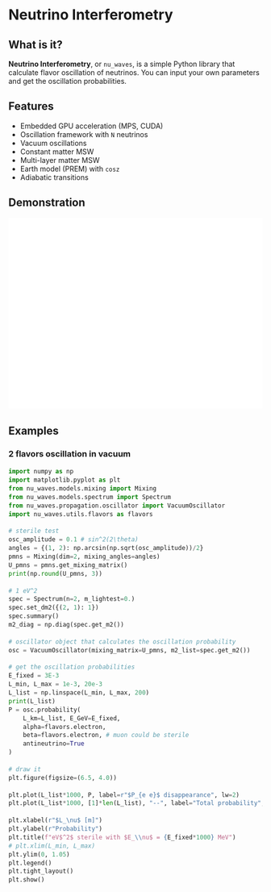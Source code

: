 # Neutrino Interferometry

## What is it?

**Neutrino Interferometry**, or `nu_waves`, is a simple Python library
that calculate flavor oscillation of neutrinos.
You can input your own parameters and get the oscillation probabilities.


## Features

- Embedded GPU acceleration (MPS, CUDA)
- Oscillation framework with `N` neutrinos
- Vacuum oscillations
- Constant matter MSW
- Multi-layer matter MSW
- Earth model (PREM) with `cosz`
- Adiabatic transitions

## Demonstration

![matter_prem_test.png](figures/matter_prem_test.png)


## Examples

### 2 flavors oscillation in vacuum

```python
import numpy as np
import matplotlib.pyplot as plt
from nu_waves.models.mixing import Mixing
from nu_waves.models.spectrum import Spectrum
from nu_waves.propagation.oscillator import VacuumOscillator
import nu_waves.utils.flavors as flavors

# sterile test
osc_amplitude = 0.1 # sin^2(2\theta)
angles = {(1, 2): np.arcsin(np.sqrt(osc_amplitude))/2}
pmns = Mixing(dim=2, mixing_angles=angles)
U_pmns = pmns.get_mixing_matrix()
print(np.round(U_pmns, 3))

# 1 eV^2
spec = Spectrum(n=2, m_lightest=0.)
spec.set_dm2({(2, 1): 1})
spec.summary()
m2_diag = np.diag(spec.get_m2())

# oscillator object that calculates the oscillation probability
osc = VacuumOscillator(mixing_matrix=U_pmns, m2_list=spec.get_m2())

# get the oscillation probabilities
E_fixed = 3E-3
L_min, L_max = 1e-3, 20e-3
L_list = np.linspace(L_min, L_max, 200)
print(L_list)
P = osc.probability(
    L_km=L_list, E_GeV=E_fixed,
    alpha=flavors.electron,
    beta=flavors.electron, # muon could be sterile
    antineutrino=True
)

# draw it
plt.figure(figsize=(6.5, 4.0))

plt.plot(L_list*1000, P, label=r"$P_{e e}$ disappearance", lw=2)
plt.plot(L_list*1000, [1]*len(L_list), "--", label="Total probability", lw=1.5)

plt.xlabel(r"$L_\nu$ [m]")
plt.ylabel(r"Probability")
plt.title(f"eV$^2$ sterile with $E_\\nu$ = {E_fixed*1000} MeV")
# plt.xlim(L_min, L_max)
plt.ylim(0, 1.05)
plt.legend()
plt.tight_layout()
plt.show()
```


